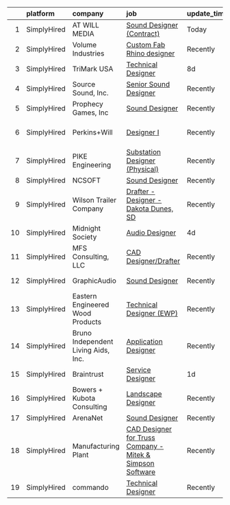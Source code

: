 

|    | platform    | company                             | job                                                                                                                                                                            | update_time   | location                  |
|---:|:------------|:------------------------------------|:-------------------------------------------------------------------------------------------------------------------------------------------------------------------------------|:--------------|:--------------------------|
|  1 | SimplyHired | AT WILL MEDIA                       | [Sound Designer (Contract)](https://www.simplyhired.com/job/A8J3OHbNiyMLbVFnIUfy0ozJJiTZfcE14SmK3bIR7bWPApEHFt1A1g?q=technical+sound+designer)                                 | Today         | Remote                    |
|  2 | SimplyHired | Volume Industries                   | [Custom Fab Rhino designer](https://www.simplyhired.com/job/yblnJeNG9GQfW-hyJqzOmngNy9tt0IpnlmRMMPICrFrHJkLSLIMpZQ?q=technical+sound+designer)                                 | Recently      | Gardena, CA               |
|  3 | SimplyHired | TriMark USA                         | [Technical Designer](https://www.simplyhired.com/job/9HUucx5ERJuzXLi3WRVEyT-PXed08vk7aRtEbARxr-Zti6HLwVKJGQ?q=technical+sound+designer)                                        | 8d            | Remote                    |
|  4 | SimplyHired | Source Sound, Inc.                  | [Senior Sound Designer](https://www.simplyhired.com/job/mw3datBFZnSnzm3SFniNFlYC60OHbjYX1kgvM61bk-lO-0QBaaabnQ?q=technical+sound+designer)                                     | Recently      | Remote                    |
|  5 | SimplyHired | Prophecy Games, Inc                 | [Sound Designer](https://www.simplyhired.com/job/f9kBpxRyq9Y1ODHzWfQ_z1QWI-9R3dNPMjhn87YqiIXzsPTL5iKviA?q=technical+sound+designer)                                            | Recently      | Alpharetta, GA            |
|  6 | SimplyHired | Perkins+Will                        | [Designer I](https://www.simplyhired.com/job/1I8tSyV8hj_JBXUOkd1l2D1Gq6fFHLShCgSvSQfjkAp7bsFMIkctSA?q=technical+sound+designer)                                                | Recently      | Durham, NC +7 locations   |
|  7 | SimplyHired | PIKE Engineering                    | [Substation Designer (Physical)](https://www.simplyhired.com/job/vv2ReejFvnMuPcv8_QqedhdK4_zhFvj0ylPvUE_g3NKnFzJEaIqaPg?q=technical+sound+designer)                            | Recently      | Fort Mill, SC             |
|  8 | SimplyHired | NCSOFT                              | [Sound Designer](https://www.simplyhired.com/job/8gOhgL9xmTsycUwhWW3xiOI_irQyeWtd1QCiEmQt4XrR1wyGUEIg_w?q=technical+sound+designer)                                            | Recently      | Bellevue, WA              |
|  9 | SimplyHired | Wilson Trailer Company              | [Drafter - Designer - Dakota Dunes, SD](https://www.simplyhired.com/job/HB_-1N4xC3bKeC4ilyijGRphhSFOqz7SQDTFRn-DRHyuQoL8v1iZEw?q=technical+sound+designer)                     | Recently      | Dakota Dunes, SD          |
| 10 | SimplyHired | Midnight Society                    | [Audio Designer](https://www.simplyhired.com/job/nn502Lo13jLcSr2d4fnbt_i2K9Bf6y2BltTqfZgqk7LZooiHPAoyUA?q=technical+sound+designer)                                            | 4d            | Remote                    |
| 11 | SimplyHired | MFS Consulting, LLC                 | [CAD Designer/Drafter](https://www.simplyhired.com/job/sHW8Zi0GPqz5f3YNsvo6zjxuPlEoDGTAovxfw3-5a9stv3LJvNdLqw?q=technical+sound+designer)                                      | Recently      | San Juan, PR              |
| 12 | SimplyHired | GraphicAudio                        | [Sound Designer](https://www.simplyhired.com/job/Ft833UrdPnchfefehudvRLsQ8BbX9qkOnOcL12NRM-HDcvEucjcIqg?q=technical+sound+designer)                                            | Recently      | Remote +1 location        |
| 13 | SimplyHired | Eastern Engineered Wood Products    | [Technical Designer (EWP)](https://www.simplyhired.com/job/Okn5ZjFh_OE6VvlnMVLcuAb0ovg1E8JTpj7vOMstmYTP3PlBHksHfw?q=technical+sound+designer)                                  | Recently      | Keysville, VA +1 location |
| 14 | SimplyHired | Bruno Independent Living Aids, Inc. | [Application Designer](https://www.simplyhired.com/job/KmlarXuJyoC-RclU-lb_uKxOPewTkhX2F7BLtlTipBEEyQuyApI0sQ?q=technical+sound+designer)                                      | Recently      | Oconomowoc, WI            |
| 15 | SimplyHired | Braintrust                          | [Service Designer](https://www.simplyhired.com/job/IwA76f9bnv8VXD2P1HYDmQIQX3GCKOxxwNFsO6yWofs9gvGuxeemfA?q=technical+sound+designer)                                          | 1d            | San Francisco, CA         |
| 16 | SimplyHired | Bowers + Kubota Consulting          | [Landscape Designer](https://www.simplyhired.com/job/cZukCW9ApL9jTcGi-Lfc2c2kNF14gkcXzNm62ZZ5yijzc5YAnpP65A?q=technical+sound+designer)                                        | Recently      | Honolulu, HI              |
| 17 | SimplyHired | ArenaNet                            | [Sound Designer](https://www.simplyhired.com/job/rThG5IY9IzWMAoan9hcJnI7UxDCG6Ihg__kK3_DSy7e3u3DOyW-XHQ?q=technical+sound+designer)                                            | Recently      | Bellevue, WA              |
| 18 | SimplyHired | Manufacturing Plant                 | [CAD Designer for Truss Company - Mitek & Simpson Software](https://www.simplyhired.com/job/Si0P3Lb7aY6oFpNVjs3JpE_XCDoesr7o0UUlZRqYW0U7jgGYJ4p_uA?q=technical+sound+designer) | Recently      | Fort Pierce, FL           |
| 19 | SimplyHired | commando                            | [Technical Designer](https://www.simplyhired.com/job/51kjM_X2Joa2UeqZYZubaOo3Z4hdTvxhA_jcIgjlcQs1zII5KGddug?q=technical+sound+designer)                                        | Recently      | South Burlington, VT      |